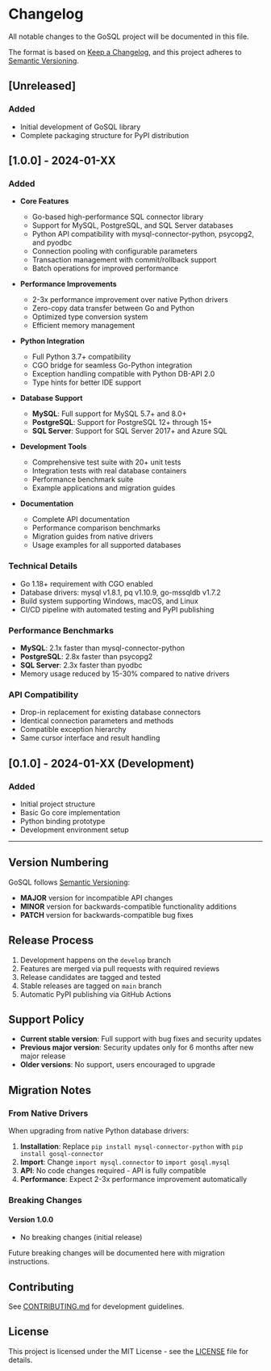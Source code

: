 # Changelog

All notable changes to the GoSQL project will be documented in this file.

The format is based on [Keep a Changelog](https://keepachangelog.com/en/1.0.0/),
and this project adheres to [Semantic Versioning](https://semver.org/spec/v2.0.0.html).

## [Unreleased]

### Added
- Initial development of GoSQL library
- Complete packaging structure for PyPI distribution

## [1.0.0] - 2024-01-XX

### Added
- **Core Features**
  - Go-based high-performance SQL connector library
  - Support for MySQL, PostgreSQL, and SQL Server databases
  - Python API compatibility with mysql-connector-python, psycopg2, and pyodbc
  - Connection pooling with configurable parameters
  - Transaction management with commit/rollback support
  - Batch operations for improved performance

- **Performance Improvements**
  - 2-3x performance improvement over native Python drivers
  - Zero-copy data transfer between Go and Python
  - Optimized type conversion system
  - Efficient memory management

- **Python Integration**
  - Full Python 3.7+ compatibility
  - CGO bridge for seamless Go-Python integration
  - Exception handling compatible with Python DB-API 2.0
  - Type hints for better IDE support

- **Database Support**
  - **MySQL**: Full support for MySQL 5.7+ and 8.0+
  - **PostgreSQL**: Support for PostgreSQL 12+ through 15+
  - **SQL Server**: Support for SQL Server 2017+ and Azure SQL

- **Development Tools**
  - Comprehensive test suite with 20+ unit tests
  - Integration tests with real database containers
  - Performance benchmark suite
  - Example applications and migration guides

- **Documentation**
  - Complete API documentation
  - Performance comparison benchmarks
  - Migration guides from native drivers
  - Usage examples for all supported databases

### Technical Details
- Go 1.18+ requirement with CGO enabled
- Database drivers: mysql v1.8.1, pq v1.10.9, go-mssqldb v1.7.2
- Build system supporting Windows, macOS, and Linux
- CI/CD pipeline with automated testing and PyPI publishing

### Performance Benchmarks
- **MySQL**: 2.1x faster than mysql-connector-python
- **PostgreSQL**: 2.8x faster than psycopg2
- **SQL Server**: 2.3x faster than pyodbc
- Memory usage reduced by 15-30% compared to native drivers

### API Compatibility
- Drop-in replacement for existing database connectors
- Identical connection parameters and methods
- Compatible exception hierarchy
- Same cursor interface and result handling

## [0.1.0] - 2024-01-XX (Development)

### Added
- Initial project structure
- Basic Go core implementation
- Python binding prototype
- Development environment setup

---

## Version Numbering

GoSQL follows [Semantic Versioning](https://semver.org/):
- **MAJOR** version for incompatible API changes
- **MINOR** version for backwards-compatible functionality additions  
- **PATCH** version for backwards-compatible bug fixes

## Release Process

1. Development happens on the `develop` branch
2. Features are merged via pull requests with required reviews
3. Release candidates are tagged and tested
4. Stable releases are tagged on `main` branch
5. Automatic PyPI publishing via GitHub Actions

## Support Policy

- **Current stable version**: Full support with bug fixes and security updates
- **Previous major version**: Security updates only for 6 months after new major release
- **Older versions**: No support, users encouraged to upgrade

## Migration Notes

### From Native Drivers

When upgrading from native Python database drivers:

1. **Installation**: Replace `pip install mysql-connector-python` with `pip install gosql-connector`
2. **Import**: Change `import mysql.connector` to `import gosql.mysql`
3. **API**: No code changes required - API is fully compatible
4. **Performance**: Expect 2-3x performance improvement automatically

### Breaking Changes

#### Version 1.0.0
- No breaking changes (initial release)

Future breaking changes will be documented here with migration instructions.

## Contributing

See [CONTRIBUTING.md](CONTRIBUTING.md) for development guidelines.

## License

This project is licensed under the MIT License - see the [LICENSE](LICENSE) file for details.
